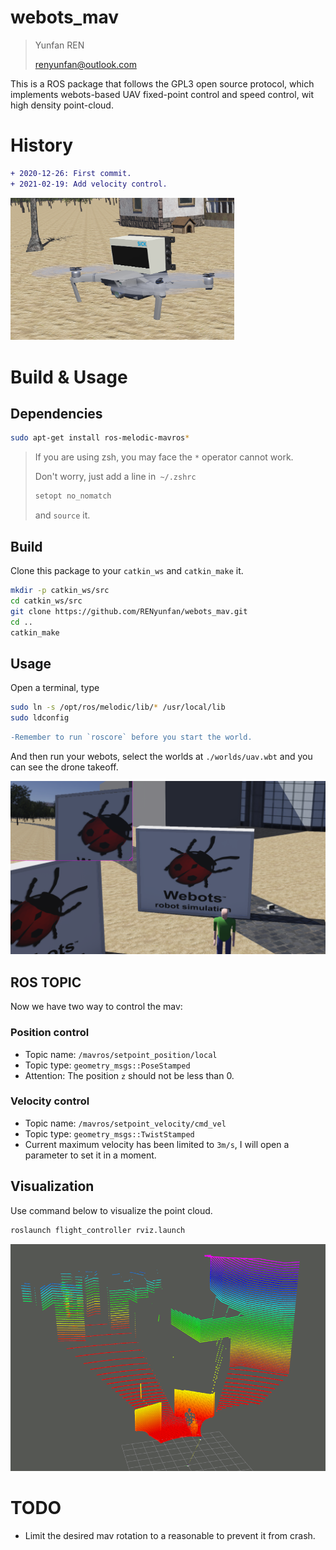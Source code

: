 # webots_mav

> Yunfan REN
>
> renyunfan@outlook.com

This is a ROS package that follows the GPL3 open source protocol, which implements webots-based UAV fixed-point control and speed control, wit high density point-cloud.

# History

```diff
+ 2020-12-26: First commit.
+ 2021-02-19: Add velocity control.
```

<img src="README.assets/image-20210219010914847.png" alt="image-20210219010914847" style="zoom:35%;" />

# Build & Usage

## Dependencies

```bash
sudo apt-get install ros-melodic-mavros*
```

> If you are using zsh, you may face the `*` operator cannot work. 
>
> Don't worry, just add a line in` ~/.zshrc`
>
> ```cpp
> setopt no_nomatch
> ```
>
> and `source` it.

## Build

Clone this package to your `catkin_ws` and `catkin_make` it.

```bash
mkdir -p catkin_ws/src
cd catkin_ws/src
git clone https://github.com/RENyunfan/webots_mav.git
cd ..
catkin_make
```

## Usage

Open a terminal, type

```bash
sudo ln -s /opt/ros/melodic/lib/* /usr/local/lib    
sudo ldconfig
```

```diff
-Remember to run `roscore` before you start the world.
```


And then run your webots, select the worlds at `./worlds/uav.wbt` and you can see the drone takeoff.

![image-20210219010557837](README.assets/image-20210219010557837.png)

## ROS TOPIC

Now we have two way to control the mav:

### Position control

* Topic name: `/mavros/setpoint_position/local`
* Topic type: `geometry_msgs::PoseStamped`
* Attention: The position `z` should not be less than 0.

### Velocity control

* Topic name: `/mavros/setpoint_velocity/cmd_vel`
* Topic type: `geometry_msgs::TwistStamped`
* Current maximum velocity has been limited to `3m/s`, I will open a parameter to set it in a moment.

## Visualization

Use command below to visualize the point cloud.

```bash
roslaunch flight_controller rviz.launch
```

![image-20210219010510995](README.assets/image-20210219010510995.png)



# TODO

* Limit the desired mav rotation to a reasonable to prevent it from crash.

